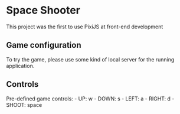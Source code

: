 # Space Shooter

This project was the first to use PixiJS at front-end development

## Game configuration

To try the game, please use some kind of local server for the running application.

## Controls
Pre-defined game controls:
    - UP: w
    - DOWN: s
    - LEFT: a
    - RIGHT: d
    - SHOOT: space